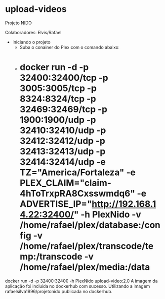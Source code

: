 # upload-videos
Projeto NIDO


Colaboradores: Elvis/Rafael

- Iniciando o projeto
  - Suba o conainer do Plex com o comando abaixo:
  - # docker run -d -p 32400:32400/tcp -p 3005:3005/tcp -p 8324:8324/tcp -p 32469:32469/tcp -p 1900:1900/udp -p 32410:32410/udp -p 32412:32412/udp -p 32413:32413/udp -p 32414:32414/udp -e TZ="America/Fortaleza" -e PLEX_CLAIM="claim-4hToTrxpRA8Cxsswmdq6" -e ADVERTISE_IP="http://192.168.14.22:32400/" -h PlexNido -v /home/rafael/plex/database:/config -v /home/rafael/plex/transcode/temp:/transcode -v /home/rafael/plex/media:/data

docker run -d -p 32400:32400 -h PlexNido upload-video:2.0
A imagem da aplicação foi incluída no dockerhub com sucesso.
Utilizando a imagem rafaelsilva1996/projetonido publicada no dockerhub.
